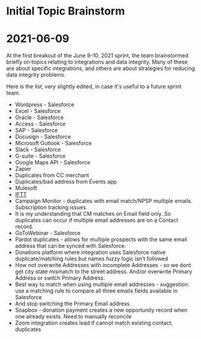 
# Initial Topic Brainstorm

# 2021-06-09

At the first breakout of the June 9-10, 2021 sprint, the team brainstormed briefly on topics relating to integrations and data integrity.  Many of these are about specific integrations, and others are about strategies for reducing data integrity problems.

Here is the list, very slightly edited, in case it's useful to a future sprint team.

* Wordpress - Salesforce 
* Excel - Salesforce 
* Oracle - Salesforce 
* Access - Salesforce
* SAP - Salesforce
* Docusign - Salesforce
* Microsoft Outlook - Salesforce
* Slack - Salesforce 
* G-suite - Salesforce
* Google Maps API - Salesforce
* Zapier 
* Duplicates from CC merchant 
* Duplicates/bad address from Events app
* Mulesoft
* [IFTT](https://ifttt.com/)
* Campaign Monitor - duplicates with email match/NPSP multiple emails.  Subscription tracking issues.
* It is my understanding that CM matches on Email field only.  So duplicates can occur if multiple email addresses are on a Contact record.
* GoToWebinar - Salesforce
* Pardot duplicates - allows for multiple prospects with the same email address that can be synced with Salesforce.
* Donations platform where integration uses Salesforce native duplicate/matching rules but names fuzzy logic isn’t followed
* How not overwrite Addresses with incomplete Addresses - so we dont get city state mismatch to the street address.  And/or overwrite Primary Address or switch Primary Address.
* Best way to match when using multiple email addresses - suggestion: use a matching rule to compare all three emails fields available in Salesforce
* And stop switching the Primary Email address.
* Soapbox - donation payment creates a new opportunity record when one already exists.  Need to manually reconcile
* Zoom integration creates lead if cannot match existing contact, duplicates
